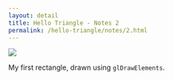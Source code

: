 ```yaml
---
layout: detail
title: Hello Triangle - Notes 2
permalink: /hello-triangle/notes/2.html
---
```


<img src="{{ site.baseurl }}/assets/hello-triangle/notes/2/1.png">

My first rectangle, drawn using `glDrawElements`.
